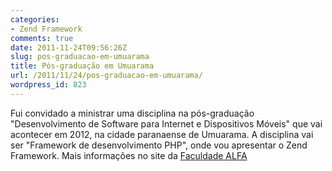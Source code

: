 ```yaml
---
categories:
- Zend Framework
comments: true
date: 2011-11-24T09:56:26Z
slug: pos-graduacao-em-umuarama
title: Pós-graduação em Umuarama
url: /2011/11/24/pos-graduacao-em-umuarama/
wordpress_id: 823
---
```


Fui convidado a ministrar uma disciplina na pós-graduação "Desenvolvimento de Software para Internet e Dispositivos Móveis" que vai acontecer em 2012, na cidade paranaense de Umuarama. A disciplina vai ser "Framework de desenvolvimento PHP", onde vou apresentar o Zend Framework.
Mais informações no site da [Faculdade ALFA](http://www.alfaumuarama.com.br/faculdade/curso-pos/desenvolvimento-de-software-para-internet-e-dispositivos-moveis)
